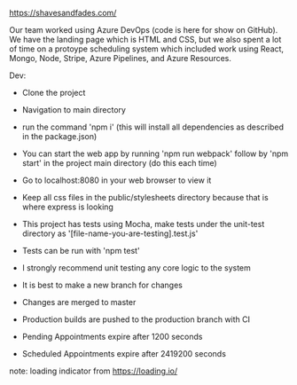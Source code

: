 https://shavesandfades.com/


Our team worked using Azure DevOps (code is here for show on GitHub). We have the landing page which is HTML and CSS, but we also spent a lot of time on a protoype scheduling system which included work using React, Mongo, Node, Stripe, Azure Pipelines, and Azure Resources. 

Dev:
- Clone the project
- Navigation to main directory
- run the command 'npm i' (this will install all dependencies as described in the package.json)
- You can start the web app by running 'npm run webpack' follow by 'npm start' in the project main directory (do this each time)
- Go to localhost:8080 in your web browser to view it

- Keep all css files in the public/stylesheets directory because that is where express is looking
- This project has tests using Mocha, make tests under the unit-test directory as '[file-name-you-are-testing].test.js'
- Tests can be run with 'npm test'
- I strongly recommend unit testing any core logic to the system

- It is best to make a new branch for changes
- Changes are merged to master
- Production builds are pushed to the production branch with CI

- Pending Appointments expire after 1200 seconds
- Scheduled Appointments expire after 2419200 seconds

note: loading indicator from https://loading.io/
